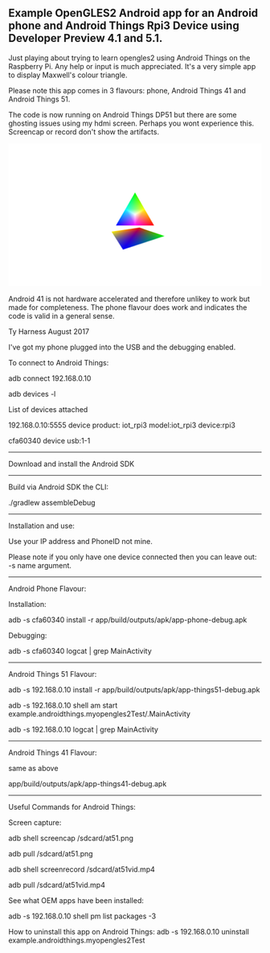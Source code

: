 Example OpenGLES2 Android app for an Android phone and Android Things Rpi3 Device using Developer Preview 4.1 and 5.1.
--------------------------------------------------------------------------------------

Just playing about trying to learn opengles2 using Android Things on the Raspberry Pi.  Any help or input
is much appreciated.  It's a very simple app to display Maxwell's colour triangle.

Please note this app comes in 3 flavours: phone, Android Things 41 and Android Things 51.

The code is now running on Android Things DP51 but there are some ghosting issues using my hdmi screen.
Perhaps you wont experience this.  Screencap or record don't show the artifacts.

![at51.png](at51.png)

Android 41 is not hardware accelerated and therefore unlikey to work but made
for completeness.  The phone flavour does work and indicates the code is valid in a general sense.


Ty Harness August 2017



I've got my phone plugged into the USB and the debugging enabled.

To connect to Android Things:

adb connect 192.168.0.10

adb devices -l

List of devices attached

192.168.0.10:5555      device product:   iot_rpi3 model:iot_rpi3 device:rpi3

cfa60340               device usb:1-1

-------------------------------------------------------------------------------------
Download and install the Android SDK


---------------------------------------------------------------------------------------
Build via Android SDK the CLI:

./gradlew assembleDebug

------------------------------------------------------------------------
Installation and use:

Use your IP address and PhoneID not mine.

Please note if you only have one device connected then you can leave out:
-s name argument.

-----------------------------------------------------------------------
Android Phone Flavour:

Installation:

adb -s cfa60340 install -r app/build/outputs/apk/app-phone-debug.apk

Debugging:

adb -s cfa60340 logcat | grep MainActivity


-------------------------------------------------------------

Android Things 51 Flavour:

adb -s 192.168.0.10 install -r app/build/outputs/apk/app-things51-debug.apk

adb -s 192.168.0.10 shell am start example.androidthings.myopengles2Test/.MainActivity

adb -s 192.168.0.10  logcat | grep MainActivity

--------------------------------------------------------------

Android Things 41 Flavour:

same as above

app/build/outputs/apk/app-things41-debug.apk


---------------------------------------------------------------
Useful Commands for Android Things:

Screen capture:

adb shell screencap /sdcard/at51.png

adb pull /sdcard/at51.png

adb shell screenrecord /sdcard/at51vid.mp4

adb pull /sdcard/at51vid.mp4


See what OEM apps have been installed:

adb -s 192.168.0.10 shell pm list packages -3
 

How to uninstall this app on Android Things:
adb -s 192.168.0.10 uninstall example.androidthings.myopengles2Test











